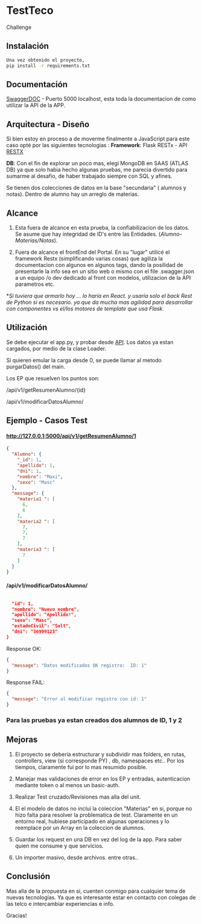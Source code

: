 
# TestTeco
Challenge 
## Instalación


```bash
Una vez obtenido el proyecto, 
pip install -r requirements.txt
```


## Documentación
 [SwaggerDOC](http://127.0.0.1:5000/) - Puerto 5000 localhost, esta toda la documentacion de como utilizar la API de la APP.

## Arquitectura - Diseño

Si bien estoy en proceso a de moverme finalmente a JavaScript para este caso opté  por las siguientes tecnologias : 
**Framework**: Flask RESTx - API  [RESTX](https://flask-restx.readthedocs.io/en/latest/)

**DB**: Con el fin de explorar un poco mas, elegí MongoDB en SAAS (ATLAS DB) ya que solo habia hecho algunas pruebas, me parecia divertido para sumarme al desafio, de haber trabajado siempre con SQL y afines.

Se tienen dos colecciones de datos en la base "secundaria" ( alumnos y notas). Dentro de alumno hay un arreglo de materias.

## Alcance
1) Esta fuera de alcance en esta prueba, la confiabilizacion de los datos. Se asume que hay integridad de ID's entre las Entidades. (_Alumno-Materias/Notas_). 

2) Fuera de alcance el frontEnd del Portal. En su "lugar" utilicé el framework Restx (simplificando varias cosas) que agiliza la documentacion con algunos en algunos tags, dando la posilidad de presentarle la info sea en un sitio web o mismo con el file .swagger.json a un equipo /o dev dedicado al front con modelos, utilizacion de la API parametros etc.

**Si tuviera que armarlo hoy ...  lo haría en React. y usaría solo el back Rest de Python si es necesario. 
 ya que da  mucha mas agilidad para desarrollar con componentes vs el/los motores de template que usa Flask.*
 
## Utilización 
Se debe ejecutar el app.py, y probar desde [API](http://127.0.0.1:5000/).
Los datos ya estan cargados, por medio de la clase Loader.

Si quieren emular la carga desde 0, se puede llamar al metodo purgarDatos() del main.

Los EP que resuelven los puntos son: 

/api/v1/getResumenAlumno/{id}


​/api​/v1​/modificarDatosAlumno​/

## Ejemplo - Casos Test

#### http://127.0.0.1:5000/api/v1/getResumenAlumno/1

```json
{
  "Alumno": {
    "_id": 1,
    "apellido": 1,
    "dni": 1,
    "nombre": "Maxi",
    "sexo": "Masc"
  },
  "message": {
    "materia1 ": [
      6,
      6
    ],
    "materia2 ": [
      7,
      7,
      7
    ],
    "materia3 ": [
      7
    ]
  }
}
```
#### /api/v1/modificarDatosAlumno/
```json

  "id": 1,
  "nombre": "Nuevo nombre",
  "apellido": "Apellido!",
  "sexo": "Masc",
  "estadoCivil": "Solt",
  "dni": "36999123"
}
```     
Response OK: 
```json
{
  "message": "Datos modificados OK registro:  ID: 1"
}
```

Response FAIL: 
```json
{
  "message": "Error al modificar registro con id: 1"
}
```

### Para las pruebas ya estan creados dos alumnos de ID, 1 y 2 ###

## Mejoras
1) El proyecto se debería  estructurar y subdividir mas folders, en rutas, controllers, view (si corresponde PY)  , db,  namespaces etc.. Por los tiempos, claramente fui por lo mas resumido posible.
2) Manejar mas validaciones de error en los EP y entradas, autenticacion mediante token o al menos un basic-auth. 

3) Realizar Test cruzado/Revisiones mas alla del unit.
4) El el modelo de datos no incluí la coleccion "Materias"  en si, porque no hizo falta para resolver la problematica de test. Claramente en un entorno real, hubiese participado en algunas operaciones y lo reemplace por un Array en la coleccion de alumnos.
5) Guardar los request en una DB en vez del log de la app. Para saber quien me consume y que servicios.
6) Un importer masivo, desde archivos.
entre otras..

## Conclusión
Mas alla de la propuesta en si, cuenten conmigo para cualquier tema de nuevas tecnologías. Ya que es interesante estar en contacto con colegas de las telco e intercambiar experiencias e info.

Gracias!
